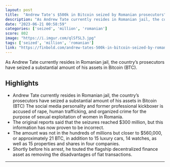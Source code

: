 ```yaml
---
layout: post
title:  "Andrew Tate's $500k in Bitcoin seized by Romanian prosecutors"
description: "As Andrew Tate currently resides in Romanian jail, the country’s prosecutors have seized a substantial amount of his assets in Bitcoin (BTC)."
date: "2023-06-21 00:58:59"
categories: ['seized', 'million', 'romanian']
score: 802
image: "https://i.imgur.com/qlSfSL3.jpg"
tags: ['seized', 'million', 'romanian']
link: "https://finbold.com/andrew-tates-500k-in-bitcoin-seized-by-romanian-prosecutors/"
---
```


As Andrew Tate currently resides in Romanian jail, the country’s prosecutors have seized a substantial amount of his assets in Bitcoin (BTC).

## Highlights

- Andrew Tate currently resides in Romanian jail, the country’s prosecutors have seized a substantial amount of his assets in Bitcoin (BTC) The social media personality and former professional kickboxer is accused of rape, human trafficking, and organized crime for the purpose of sexual exploitation of women in Romania.
- The original reports said that the seizures reached $300 million, but this information has now proven to be incorrect.
- The amount was not in the hundreds of millions but closer to $560,000, or approximately 21 BTC, in addition to 15 luxury cars, 14 watches, as well as 15 properties and shares in four companies.
- Shortly before his arrest, he touted the flagship decentralized finance asset as removing the disadvantages of fiat transactions.

---
